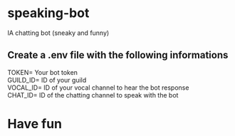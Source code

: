 # speaking-bot
IA chatting bot (sneaky and funny)

## Create a .env file with the following informations
TOKEN= Your bot token\
GUILD_ID= ID of your guild\
VOCAL_ID= ID of your vocal channel to hear the bot response\
CHAT_ID= ID of the chatting channel to speak with the bot

# Have fun
